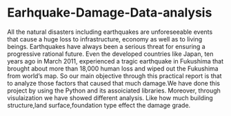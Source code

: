 # Earhquake-Damage-Data-analysis

All the natural disasters including earthquakes are unforeseeable events that cause a huge loss to infrastructure, economy as well as to
living beings. Earthquakes have always been a serious threat for ensuring a progressive rational future. Even the developed countries like
Japan, ten years ago in March 2011, experienced a tragic earthquake in Fukushima that brought about more than 18,000 human loss and
wiped out the Fukushima from world’s map. So our main objective through this practical report is that to analyze those factors that caused
that much damage.We have done this project by using the Python and its assoiciated libraries. Moreover, through visulaization we have
showed different analysis. Like how much building structure,land surface,foundation type effect the damage grade.
